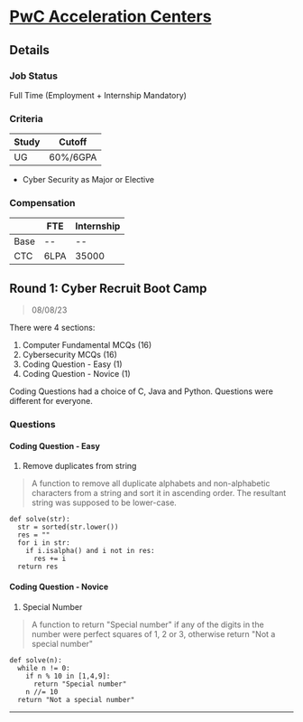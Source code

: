 # [PwC Acceleration Centers](https://www.linkedin.com/company/pwc-acceleration-centers)

## Details

### Job Status

Full Time (Employment + Internship Mandatory)

### Criteria

|Study|Cutoff|
|--|--|
|UG|60%/6GPA|

- Cyber Security as Major or Elective

### Compensation

||FTE|Internship|
|--|--|--|
|Base|--|--|
|CTC|6LPA|35000|

## Round 1: Cyber Recruit Boot Camp

> 08/08/23

There were 4 sections:
1. Computer Fundamental MCQs (16)
2. Cybersecurity MCQs (16)
3. Coding Question - Easy (1)
4. Coding Question - Novice (1)

Coding Questions had a choice of C, Java and Python. Questions were different for everyone.

### Questions

#### Coding Question - Easy

1. Remove duplicates from string

> A function to remove all duplicate alphabets and non-alphabetic characters from a string and sort it in ascending order. The resultant string was supposed to be lower-case.

```python3
def solve(str):
  str = sorted(str.lower())
  res = ""
  for i in str:
    if i.isalpha() and i not in res:
      res += i
  return res 
```

#### Coding Question - Novice

1. Special Number

> A function to return "Special number" if any of the digits in the number were perfect squares of 1, 2 or 3, otherwise return "Not a special number"

```python3
def solve(n):
  while n != 0:
    if n % 10 in [1,4,9]:
      return "Special number"
    n //= 10
  return "Not a special number"
```

---
